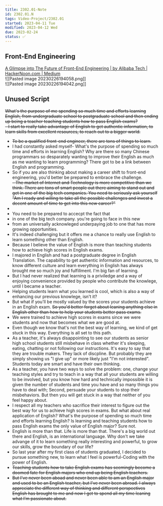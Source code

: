 ```yaml
---
title: 2302.01-Note
id: 2302.01.N
tags: Video-Project/2302.01   
started: 2023-04-11 Tue
modified: 2023-04-12 Wed
due: 2023-02-24 
status: ✅
---
```

## Front-End Engineering
[A Glimpse into The Future of Front-End Engineering | by Alibaba Tech | HackerNoon.com | Medium](https://medium.com/hackernoon/a-glimpse-into-the-future-of-front-end-engineering-21bbebfc7008)  
![[Pasted image 20230226194058.png]]  
![[Pasted image 20230226194042.png]]
## Unused Script
~~What's the purpose of me spending so much time and efforts learning English, from undergraduate school to postgraduate school and then ending up being a teacher teaching students how to pass English exams?~~  
~~- I start to really take advantage of English to get authentic information, to learn skills from excellent resources, to reach out to a bigger world.~~ 
- ~~To be a qualified front-end engineer, there are tons of things to learn.~~ 
- I had constantly asked myself- What's the purpose of spending so much time and efforts in learning English? Why are there so many Chinese programmars so desparately wanting to improve their English as much as me wanting to learn programming? There got to be a link between English and programming. 
- So if you are also thinking about making a career shift to front-end engineering, you'd better be prepared to embrace the challenge.  
~~- The market of Internet and Technology is more competitive than we think. There are tons of smart people out there aiming to stand out and get in one of the big tech companies. You need to seriously ask yourself "Am I ready and willing to take all the possible challenges and invest a decent amount of time to get into this new career?"~~ 
- 
- You need to be prepared to accecpt the fact that  
- in one of the big tech company.  you're going to face in this new  
- from an universally acknowleged underpaying job to one that has more growing opportunities. 
- It's indeed challenging but it offers me a chance to really use English to learn something other than English. 
- Because I believe the value of English is more than teaching students how to achieve high scores in English exams. 
- I majored in English and had a postgraduate degree in English Translation. The capability to get authentic information and resources, to know different culture and learn everything in English has always brought me so much joy and fulfillment. I'm big fan of learning. 
- But I had never realized that learning is a priviledge and a way of enjoying convenience provided by people who contribute the knowlege, until I became a teacher. 
- Helping students learn what you learned is cool, which is also a way of enhancing our previous knowlege, isn't it? 
- But what if you'll be mostly valued by the scores your students achieve in an English exam. ~~So you'd better forget about leaning anything else in English other than how to help your students better pass exams.~~ 
- We were trained to achieve high scores in exams since we were students and now that becomes what we are good at. 
- Even though we know that's not the best way of learning, we kind of get stuck in this way. Everything is all set to this path. 
- As a teacher, it's always disappointing to see our students as senior high school students still misbehave in class whether it's sleeping, eating, chatting or not following our instructions. It's easy to say that they are trouble makers. They lack of discpline. But probably they are simply showing us "I give up" or more likely just "I'm not interested". Students today are smart and have their own thinking. 
- As a teacher, you have two ways to solve the problem: one, change your teaching styles and try to teach in a way that all your students are willing to be involved, but you know how hard and technically impossible it is given the number of students and time you have and so many things you have to deal with; Second, persuade your students to stop their misbehaviors.  But then you will get stuck in a way that neither of you feel happy about. 
- I respect all my teachers who sacrifice their interest to figure out the best way for us to achieve high scores in exams. But what about real application of English? What's the purpose of spending so much time and efforts learning English? Is learning and teaching students how to pass English exams the only value of English major? Sure not. 
- English is more than that. Life is more than that. There's a big world out there and English, is an international language. Why don't we take advange of it to learn something really interesting and powerful, to grow our skills, grow the boundary of our life? 
- So last year after my first class of students graduated, I decided to pursue something new, to learn what I feel is powerful-Coding with the power of English. 
- ~~Teaching students how to take English exams has seemingly become a doomed fate for English majors who end up being English teachers.~~  
- ~~But I've never been aboad and never been able to am an English major and used to be an English teacher, but I've never been abroad. I always appreciate the different way of thinking and different perspectives English has brought to me and now I get to spend all my time leaning what I'm passionate about.~~  
